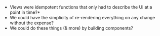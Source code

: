* Views were idempotent functions that only had to describe the UI at a point in time?\*
* We could have the simplicity of re-rendering everything on any change without the expense?
* We could do these things (& more) by building components?
